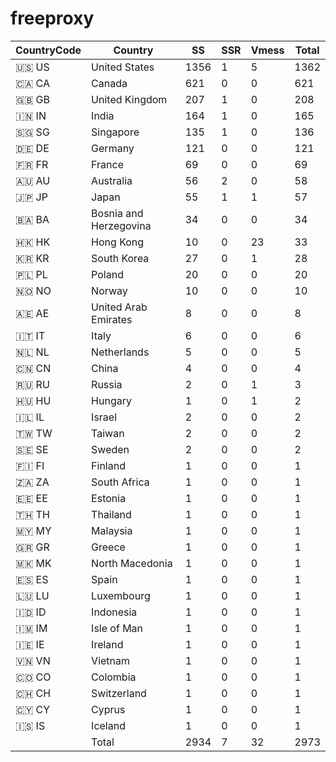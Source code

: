 # freeproxy

|CountryCode|Country|SS|SSR|Vmess|Total|
|  ----  | ----  |  ----  | ----  |  ----  | ----  |
|🇺🇸 US|United States|1356|1|5|1362|
|🇨🇦 CA|Canada|621|0|0|621|
|🇬🇧 GB|United Kingdom|207|1|0|208|
|🇮🇳 IN|India|164|1|0|165|
|🇸🇬 SG|Singapore|135|1|0|136|
|🇩🇪 DE|Germany|121|0|0|121|
|🇫🇷 FR|France|69|0|0|69|
|🇦🇺 AU|Australia|56|2|0|58|
|🇯🇵 JP|Japan|55|1|1|57|
|🇧🇦 BA|Bosnia and Herzegovina|34|0|0|34|
|🇭🇰 HK|Hong Kong|10|0|23|33|
|🇰🇷 KR|South Korea|27|0|1|28|
|🇵🇱 PL|Poland|20|0|0|20|
|🇳🇴 NO|Norway|10|0|0|10|
|🇦🇪 AE|United Arab Emirates|8|0|0|8|
|🇮🇹 IT|Italy|6|0|0|6|
|🇳🇱 NL|Netherlands|5|0|0|5|
|🇨🇳 CN|China|4|0|0|4|
|🇷🇺 RU|Russia|2|0|1|3|
|🇭🇺 HU|Hungary|1|0|1|2|
|🇮🇱 IL|Israel|2|0|0|2|
|🇹🇼 TW|Taiwan|2|0|0|2|
|🇸🇪 SE|Sweden|2|0|0|2|
|🇫🇮 FI|Finland|1|0|0|1|
|🇿🇦 ZA|South Africa|1|0|0|1|
|🇪🇪 EE|Estonia|1|0|0|1|
|🇹🇭 TH|Thailand|1|0|0|1|
|🇲🇾 MY|Malaysia|1|0|0|1|
|🇬🇷 GR|Greece|1|0|0|1|
|🇲🇰 MK|North Macedonia|1|0|0|1|
|🇪🇸 ES|Spain|1|0|0|1|
|🇱🇺 LU|Luxembourg|1|0|0|1|
|🇮🇩 ID|Indonesia|1|0|0|1|
|🇮🇲 IM|Isle of Man|1|0|0|1|
|🇮🇪 IE|Ireland|1|0|0|1|
|🇻🇳 VN|Vietnam|1|0|0|1|
|🇨🇴 CO|Colombia|1|0|0|1|
|🇨🇭 CH|Switzerland|1|0|0|1|
|🇨🇾 CY|Cyprus|1|0|0|1|
|🇮🇸 IS|Iceland|1|0|0|1|
||Total|2934|7|32|2973|
